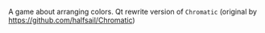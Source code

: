 A game about arranging colors. Qt rewrite version of `Chromatic` (original by https://github.com/halfsail/Chromatic)

[Status]: `unfinish`
